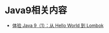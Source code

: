 # Java9相关内容

* [体验 Java 9（1）：从 Hello World 到 Lombok](https://hltj.me/java/2017/09/22/experience-java9-lombok.html)